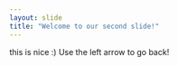 ```yaml
---
layout: slide
title: "Welcome to our second slide!"
---
```

this is nice :)
Use the left arrow to go back!
